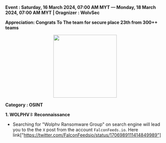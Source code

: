 **Event :  Saturday, 16 March 2024, 07:00 AM MYT — Monday, 18 March 2024, 07:00 AM MYT | Oragnizer : WolvSec**<br>


**Appreciation: Congrats To The team for secure place 23th from 300++ teams**

<p align="center">
   <img src="https://miro.medium.com/v2/resize:fit:300/format:webp/0*QjGHN8bu9hZIaz-n" width=200>
</p>


**Category : OSINT**

**1. WOLPHV I: Reconnaissance**

- Searching for "Wolphv Ransomware Group" on search engine will lead you to the the `X` post from the account `FalconFeeds.io`. Here link["https://twitter.com/FalconFeedsio/status/1706989111414849989"] 
